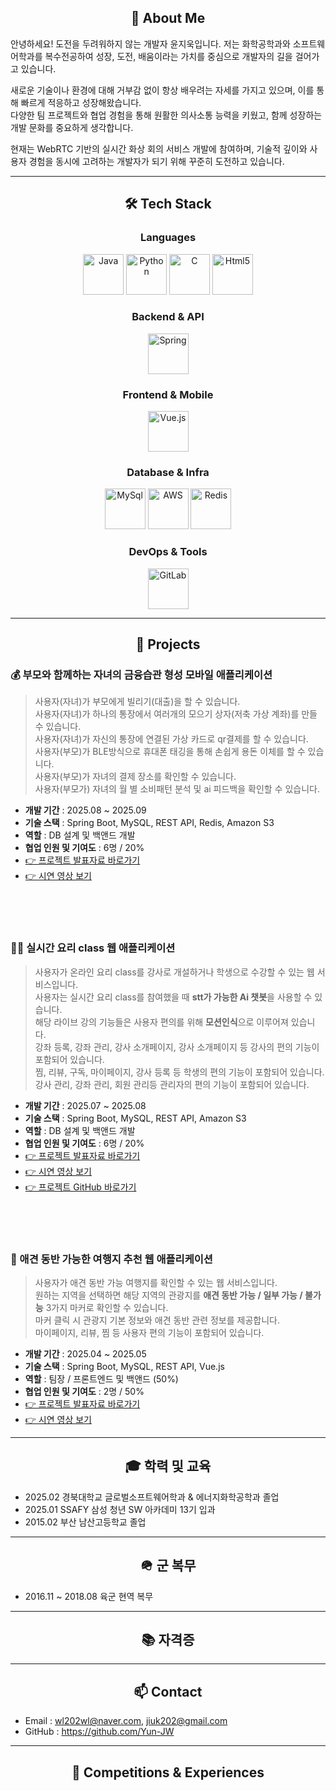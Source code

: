 <h2 align="center">👋 About Me</h2>
안녕하세요! 도전을 두려워하지 않는 개발자 윤지욱입니다.  
저는 화학공학과와 소프트웨어학과를 복수전공하여 성장, 도전, 배움이라는 가치를 중심으로 개발자의 길을 걸어가고 있습니다.  

새로운 기술이나 환경에 대해 거부감 없이 항상 배우려는 자세를 가지고 있으며, 이를 통해 빠르게 적응하고 성장해왔습니다.  
다양한 팀 프로젝트와 협업 경험을 통해 원활한 의사소통 능력을 키웠고, 함께 성장하는 개발 문화를 중요하게 생각합니다.  

현재는 WebRTC 기반의 실시간 화상 회의 서비스 개발에 참여하며, 기술적 깊이와 사용자 경험을 동시에 고려하는 개발자가 되기 위해 꾸준히 도전하고 있습니다.  

<hr/>

<!-- ✅ Tech Stack만 센터 정렬 -->
<div align="center">
  <h2>🛠 Tech Stack</h2>

  <h3>Languages</h3>
  <div>
    <img src="https://cdn.jsdelivr.net/gh/devicons/devicon/icons/java/java-original.svg" alt="Java" width="65" height="65"/>
    <img src="https://cdn.jsdelivr.net/gh/devicons/devicon/icons/python/python-original.svg" alt="Python" width="65" height="65"/>
    <img src="https://cdn.jsdelivr.net/gh/devicons/devicon/icons/c/c-original.svg" alt="C" width="65" height="65"/>
    <img src="https://cdn.jsdelivr.net/gh/devicons/devicon@latest/icons/html5/html5-original.svg" alt="Html5" width="65" height="65"/>
  </div>

  <h3>Backend & API</h3>
  <div>
    <img src="https://cdn.jsdelivr.net/gh/devicons/devicon/icons/spring/spring-original.svg" alt="Spring" width="65" height="65"/>
  </div>

  <h3>Frontend & Mobile</h3>
  <div>
    <img src="https://cdn.jsdelivr.net/gh/devicons/devicon@latest/icons/vuejs/vuejs-original-wordmark.svg" alt="Vue.js" width="65" height="65" />
  </div>

  <h3>Database & Infra</h3>
  <div>
    <img src="https://cdn.jsdelivr.net/gh/devicons/devicon/icons/mysql/mysql-original-wordmark.svg" alt="MySql" width="65" height="65"/>
    <img src="https://cdn.jsdelivr.net/gh/devicons/devicon/icons/amazonwebservices/amazonwebservices-original-wordmark.svg" alt="AWS" width="65" height="65"/>
    <img src="https://cdn.jsdelivr.net/gh/devicons/devicon@latest/icons/redis/redis-original-wordmark.svg" alt="Redis" width="65" height="65"/>
  </div>

  <h3>DevOps &amp; Tools</h3>
  <div>
    <img src="https://cdn.jsdelivr.net/gh/devicons/devicon/icons/gitlab/gitlab-original-wordmark.svg" alt="GitLab" width="65" height="65"/>
  </div>
</div>
<!-- ✅ 여기서부터 다시 왼쪽 정렬 -->

<hr/>

<h2 align="center">🧩 Projects</h2>

<h3>💰 부모와 함께하는 자녀의 금융습관 형성 모바일 애플리케이션 </h3>

> 사용자(자녀)가 부모에게 빌리기(대출)을 할 수 있습니다.<br/>
> 사용자(자녀)가 하나의 통장에서 여러개의 모으기 상자(저축 가상 계좌)를 만들 수 있습니다.<br/>
> 사용자(자녀)가 자신의 통장에 연결된 가상 카드로 qr결제를 할 수 있습니다.<br/>
> 사용자(부모)가 BLE방식으로 휴대폰 태깅을 통해 손쉽게 용돈 이체를 할 수 있습니다.<br/>
> 사용자(부모)가 자녀의 결제 장소를 확인할 수 있습니다.<br/>
> 사용자(부모가) 자녀의 월 별 소비패턴 분석 및 ai 피드백을 확인할 수 있습니다.<br/>
- **개발 기간** : 2025.08 ~ 2025.09
- **기술 스택** : Spring Boot, MySQL, REST API, Redis, Amazon S3
- **역할** : DB 설계 및 백앤드 개발
- **협업 인원 및 기여도** : 6명 / 20%
- [👉 프로젝트 발표자료 바로가기](https://drive.google.com/file/d/1Uw2gapBiiP2K9Fam_ezOOet1-LlcGQBk/view?usp=sharing)
- [👉 시연 영상 보기](https://drive.google.com/file/d/1A2bktW7N_5bP-0_WzBSpSIQ047Ghz4xO/view?usp=sharing)

<br/><br/><br/>

<h3>🧑‍🍳 실시간 요리 class 웹 애플리케이션 </h3>

> 사용자가 온라인 요리 class를 강사로 개설하거나 학생으로 수강할 수 있는 웹 서비스입니다.<br/>
> 사용자는 실시간 요리 class를 참여했을 때 **stt가 가능한 Ai 챗봇**을 사용할 수 있습니다.<br/>
> 해당 라이브 강의 기능들은 사용자 편의를 위해 **모션인식**으로 이루어져 있습니다.<br/>
> 강좌 등록, 강좌 관리, 강사 소개페이지, 강사 소개페이지 등 강사의 편의 기능이 포함되어 있습니다.<br/>
> 찜, 리뷰, 구독, 마이페이지, 강사 등록 등 학생의 편의 기능이 포함되어 있습니다.<br/>
> 강사 관리, 강좌 관리, 회원 관리등 관리자의 편의 기능이 포함되어 있습니다.<br/>
- **개발 기간** : 2025.07 ~ 2025.08  
- **기술 스택** : Spring Boot, MySQL, REST API, Amazon S3 
- **역할** : DB 설계 및 백앤드 개발 
- **협업 인원 및 기여도** : 6명 / 20%
- [👉 프로젝트 발표자료 바로가기](https://docs.google.com/presentation/d/1pcTB8XYNn44W4k3oek-c06v-qzuwudrD/edit?usp=sharing&ouid=100501040939741658982&rtpof=true&sd=true)  
- [👉 시연 영상 보기](https://www.youtube.com/watch?v=ha1RtZ4cx0k)
- [👉 프로젝트 GitHub 바로가기](https://github.com/Reciplay)

<br/><br/><br/>

<h3>🦮 애견 동반 가능한 여행지 추천 웹 애플리케이션 </h3>

> 사용자가 애견 동반 가능 여행지를 확인할 수 있는 웹 서비스입니다.<br/>
> 원하는 지역을 선택하면 해당 지역의 관광지를 **애견 동반 가능 / 일부 가능 / 불가능** 3가지 마커로 확인할 수 있습니다.<br/>
> 마커 클릭 시 관광지 기본 정보와 애견 동반 관련 정보를 제공합니다.<br/>
> 마이페이지, 리뷰, 찜 등 사용자 편의 기능이 포함되어 있습니다.<br/>
- **개발 기간** : 2025.04 ~ 2025.05  
- **기술 스택** : Spring Boot, MySQL, REST API, Vue.js 
- **역할** : 팀장 / 프론트엔드 및 백앤드 (50%)
- **협업 인원 및 기여도** : 2명 / 50%
- [👉 프로젝트 발표자료 바로가기](https://docs.google.com/presentation/d/1hYEqx4hVO2WHo1uhR6nNQYrD2qtl_bJO/edit?usp=drive_link&ouid=100501040939741658982&rtpof=true&sd=true)  
- [👉 시연 영상 보기](https://www.youtube.com/watch?v=fpwNBkWgSuc)

<hr/>

<h2 align="center">🎓 학력 및 교육</h2>

- 2025.02 경북대학교 글로벌소프트웨어학과 & 에너지화학공학과 졸업
- 2025.01 SSAFY 삼성 청년 SW 아카데미 13기 입과
- 2015.02 부산 남산고등학교 졸업

<hr/>

<h2 align="center">🪖 군 복무</h2>

- 2016.11 ~ 2018.08 육군 현역 복무

<hr/>

<h2 align="center">📚 자격증</h2>

<hr/>

<h2 align="center">📫 Contact</h2>

- Email : wl202wl@naver.com, jiuk202@gmail.com
- GitHub : https://github.com/Yun-JW

<hr/>

<h2 align="center">🏅 Competitions & Experiences</h2>
